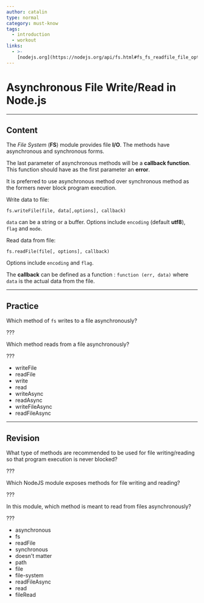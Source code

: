 ```yaml
---
author: catalin
type: normal
category: must-know
tags:
  - introduction
  - workout
links:
  - >-
    [nodejs.org](https://nodejs.org/api/fs.html#fs_fs_readfile_file_options_callback){website}
---
```


# Asynchronous File Write/Read in Node.js


---

## Content

The *File System* (**FS**) module provides file **I/O**. The methods have asynchronous and synchronous forms.

The last parameter of asynchronous methods will be a **callback function**. This function should have as the first parameter an **error**.

It is preferred to use asynchronous method over synchronous method as the formers never block program execution.

Write data to file:

```plain-text
fs.writeFile(file, data[,options], callback)
```

`data` can be a string or a buffer. Options include `encoding` (default **utf8**), `flag` and `mode`.

Read data from file:

```plain-text
fs.readFile(file[, options], callback)
```

Options include `encoding` and `flag`.

The **callback** can be defined as a function : `function (err, data)` where `data` is the actual data from the file.


---

## Practice

Which method of `fs` writes to a file asynchronously?

???

Which method reads from a file asynchronously?

???

- writeFile
- readFile
- write
- read
- writeAsync
- readAsync
- writeFileAsync
- readFileAsync


---

## Revision

What type of methods are recommended to be used for file writing/reading so that program execution is never blocked?

???

Which NodeJS module exposes methods for file writing and reading?

???

In this module, which method is meant to read from files asynchronously?

???

- asynchronous
- fs
- readFile
- synchronous
- doesn't matter
- path
- file
- file-system
- readFileAsync
- read
- fileRead
 
